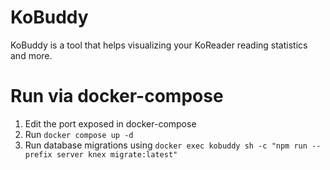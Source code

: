 # KoBuddy

KoBuddy is a tool that helps visualizing your KoReader reading statistics and more.

# Run via docker-compose

1. Edit the port exposed in docker-compose
2. Run `docker compose up -d`
3. Run database migrations using `docker exec kobuddy sh -c "npm run --prefix server knex migrate:latest"`
